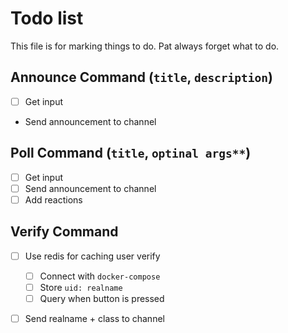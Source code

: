 # Todo list
This file is for marking things to do. Pat always forget what to do.

## Announce Command (`title`, `description`)
- [ ] Get input
- Send announcement to channel

## Poll Command (`title`, `optinal args**`)
- [ ] Get input
- [ ] Send announcement to channel
- [ ] Add reactions

## Verify Command
- [ ] Use redis for caching user verify
  - [ ] Connect with `docker-compose`
  - [ ] Store `uid: realname`   
  - [ ] Query when button is pressed
- [ ] Send realname + class to channel



